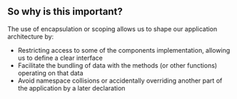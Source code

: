 ##  So why is this important?

The use of encapsulation or scoping allows us to shape our application architecture by:

<ul>
    <li class="fragment">Restricting access to some of the components implementation, allowing us to define a clear interface</li>
    <li class="fragment">Facilitate the bundling of data with the methods (or other functions) operating on that data</li>
    <li class="fragment">Avoid namespace collisions or accidentally overriding another part of the application by a later declaration</li>
</ul>

